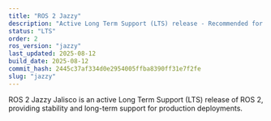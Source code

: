 ```yaml
---
title: "ROS 2 Jazzy"
description: "Active Long Term Support (LTS) release - Recommended for production"
status: "LTS"
order: 2
ros_version: "jazzy"
last_updated: 2025-08-12
build_date: 2025-08-12
commit_hash: 2445c37af334d0e2954005ffba8390ff31e7f2fe
slug: "jazzy"
---
```


ROS 2 Jazzy Jalisco is an active Long Term Support (LTS) release of ROS 2, providing stability and long-term support for production deployments.